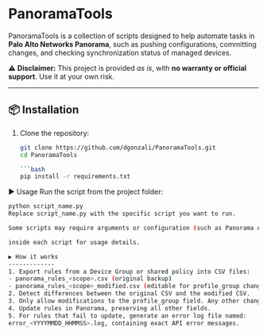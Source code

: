 # PanoramaTools

PanoramaTools is a collection of scripts designed to help automate tasks in **Palo Alto Networks Panorama**, such as pushing configurations, committing changes, and checking synchronization status of managed devices.  

⚠️ **Disclaimer:** This project is provided *as is*, with **no warranty or official support**. Use it at your own risk.  

---

## 📦 Installation

1. Clone the repository:
   ```bash
   git clone https://github.com/dgonzali/PanoramaTools.git
   cd PanoramaTools

   ```bash
   pip install -r requirements.txt

▶️ Usage
Run the script from the project folder:

   ```bash
   python script_name.py
   Replace script_name.py with the specific script you want to run.

Some scripts may require arguments or configuration (such as Panorama API credentials, device groups, or template names). Refer to the comments 

inside each script for usage details.

▶️ How it works
-------------
1. Export rules from a Device Group or shared policy into CSV files:
   - panorama_rules_<scope>.csv (original backup)
   - panorama_rules_<scope>_modified.csv (editable for profile_group changes)
2. Detect differences between the original CSV and the modified CSV.
3. Only allow modifications to the profile_group field. Any other change aborts the script.
4. Update rules in Panorama, preserving all other fields.
5. For rules that fail to update, generate an error log file named:
   error_<YYYYMMDD_HHMMSS>.log, containing exact API error messages.



